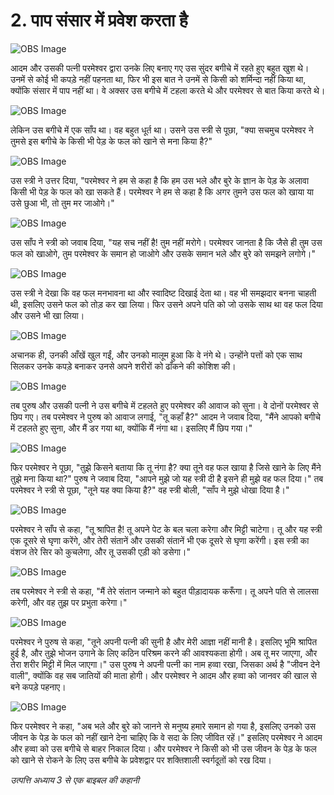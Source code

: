 # 2. पाप संसार में प्रवेश करता है

![OBS Image](https://cdn.door43.org/obs/jpg/360px/obs-en-02-01.jpg)

आदम और उसकी पत्नी परमेश्वर द्वारा उनके लिए बनाए गए उस सुंदर बगीचे में रहते हुए बहुत खुश थे। उनमें से कोई भी कपड़े नहीं पहनता था, फिर भी इस बात ने उनमें से किसी को शर्मिन्दा नहीं किया था, क्योंकि संसार में पाप नहीं था। वे अक्सर उस बगीचे में टहला करते थे और परमेश्वर से बात किया करते थे।

![OBS Image](https://cdn.door43.org/obs/jpg/360px/obs-en-02-02.jpg)

लेकिन उस बगीचे में एक साँप था। वह बहुत धूर्त था। उसने उस स्त्री से पूछा, "क्या सचमुच परमेश्वर ने तुमसे इस बगीचे के किसी भी पेड़ के फल को खाने से मना किया है?"

![OBS Image](https://cdn.door43.org/obs/jpg/360px/obs-en-02-03.jpg)

उस स्त्री ने उत्तर दिया, "परमेश्वर ने हम से कहा है कि हम उस भले और बुरे के ज्ञान के पेड़ के अलावा किसी भी पेड़ के फल को खा सकते हैं। परमेश्वर ने हम से कहा है कि अगर तुमने उस फल को खाया या उसे छुआ भी, तो तुम मर जाओगे।"

![OBS Image](https://cdn.door43.org/obs/jpg/360px/obs-en-02-04.jpg)

उस साँप ने स्त्री को जवाब दिया, "यह सच नहीं है! तुम नहीं मरोगे। परमेश्वर जानता है कि जैसे ही तुम उस फल को खाओगे, तुम परमेश्वर के समान हो जाओगे और उसके समान भले और बुरे को समझने लगोगे।"

![OBS Image](https://cdn.door43.org/obs/jpg/360px/obs-en-02-05.jpg)

उस स्त्री ने देखा कि वह फल मनभावना था और स्वादिष्ट दिखाई देता था। वह भी समझदार बनना चाहती थी, इसलिए उसने फल को तोड़ कर खा लिया। फिर उसने अपने पति को जो उसके साथ था वह फल दिया और उसने भी खा लिया।

![OBS Image](https://cdn.door43.org/obs/jpg/360px/obs-en-02-06.jpg)

अचानक ही, उनकी आँखें खुल गईं, और उनको मालूम हुआ कि वे नंगे थे। उन्होंने पत्तों को एक साथ सिलकर उनके कपड़े बनाकर उनसे अपने शरीरों को ढाँकने की कोशिश की।

![OBS Image](https://cdn.door43.org/obs/jpg/360px/obs-en-02-07.jpg)

तब पुरुष और उसकी पत्नी ने उस बगीचे में टहलते हुए परमेश्वर की आवाज को सुना। वे दोनों परमेश्वर से छिप गए। तब परमेश्वर ने पुरुष को आवाज लगाई, "तू कहाँ है?" आदम ने जवाब दिया, "मैंने आपको बगीचे में टहलते हुए सुना, और मैं डर गया था, क्योंकि मैं नंगा था। इसलिए मैं छिप गया।"

![OBS Image](https://cdn.door43.org/obs/jpg/360px/obs-en-02-08.jpg)

फिर परमेश्वर ने पूछा, "तुझे किसने बताया कि तू नंगा है? क्या तूने वह फल खाया है जिसे खाने के लिए मैंने तुझे मना किया था?" पुरुष ने जवाब दिया, "आपने मुझे जो यह स्त्री दी है इसने ही मुझे वह फल दिया।" तब परमेश्वर ने स्त्री से पूछा, "तूने यह क्या किया है?" वह स्त्री बोली, "साँप ने मुझे धोखा दिया है।"

![OBS Image](https://cdn.door43.org/obs/jpg/360px/obs-en-02-09.jpg)

परमेश्वर ने साँप से कहा, "तू श्रापित है! तू अपने पेट के बल चला करेगा और मिट्टी चाटेगा। तू और यह स्त्री एक दूसरे से घृणा करेंगे, और तेरी संतानें और उसकी संतानें भी एक दूसरे से घृणा करेंगी। इस स्त्री का वंशज तेरे सिर को कुचलेगा, और तू उसकी एड़ी को डसेगा।"

![OBS Image](https://cdn.door43.org/obs/jpg/360px/obs-en-02-10.jpg)

तब परमेश्वर ने स्त्री से कहा, "मैं तेरे संतान जन्माने को बहुत पीड़ादायक करूँगा। तू अपने पति से लालसा करेगी, और वह तुझ पर प्रभुता करेगा।"

![OBS Image](https://cdn.door43.org/obs/jpg/360px/obs-en-02-11.jpg)

परमेश्वर ने पुरुष से कहा, "तूने अपनी पत्नी की सुनी है और मेरी आज्ञा नहीं मानी है। इसलिए भूमि श्रापित हुई है, और तुझे भोजन उगाने के लिए कठिन परिश्रम करने की आवश्यकता होगी। अब तू मर जाएगा, और तेरा शरीर मिट्टी में मिल जाएगा।" उस पुरुष ने अपनी पत्नी का नाम हव्वा रखा, जिसका अर्थ है "जीवन देने वाली", क्योंकि वह सब जातियों की माता होगी। और परमेश्वर ने आदम और हव्वा को जानवर की खाल से बने कपड़े पहनाए।

![OBS Image](https://cdn.door43.org/obs/jpg/360px/obs-en-02-12.jpg)

फिर परमेश्वर ने कहा, "अब भले और बुरे को जानने से मनुष्य हमारे समान हो गया है, इसलिए उनको उस जीवन के पेड़ के फल को नहीं खाने देना चाहिए कि वे सदा के लिए जीवित रहें।" इसलिए परमेश्वर ने आदम और हव्वा को उस बगीचे से बाहर निकाल दिया। और परमेश्वर ने किसी को भी उस जीवन के पेड़ के फल को खाने से रोकने के लिए उस बगीचे के प्रवेशद्वार पर शक्तिशाली स्वर्गदूतों को रख दिया।

_उत्पत्ति अध्याय 3 से एक बाइबल की कहानी_
